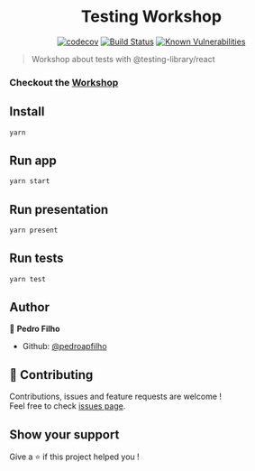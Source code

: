 <h1 align="center">Testing Workshop</h1>
<div align="center">

[![codecov](https://codecov.io/gh/pedroapfilho/testing-workshop/branch/master/graph/badge.svg)](https://codecov.io/gh/pedroapfilho/testing-workshop)
[![Build Status](https://travis-ci.com/pedroapfilho/testing-workshop.svg?branch=master)](https://travis-ci.com/pedroapfilho/testing-workshop)
[![Known Vulnerabilities](https://snyk.io//test/github/pedroapfilho/testing-workshop/badge.svg?targetFile=package.json)](https://snyk.io//test/github/pedroapfilho/testing-workshop?targetFile=package.json)

</div>

> Workshop about tests with @testing-library/react

### Checkout the [Workshop](https://testing-workshop.pedroapfilho.now.sh/)

## Install

```sh
yarn
```

## Run app

```sh
yarn start
```

## Run presentation

```sh
yarn present
```

## Run tests

```sh
yarn test
```

## Author

👤 **Pedro Filho**

- Github: [@pedroapfilho](https://github.com/pedroapfilho)

## 🤝 Contributing

Contributions, issues and feature requests are welcome !<br />Feel free to check [issues page](https://github.com/pedroapfilho/testing-workshop/issues).

## Show your support

Give a ⭐️ if this project helped you !

